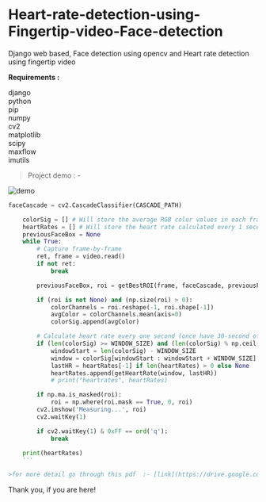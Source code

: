 # Heart-rate-detection-using-Fingertip-video-Face-detection #
Django web based, Face detection using opencv and Heart rate detection using fingertip video

**Requirements :**

django <br>
python <br>
pip <br>
numpy <br>
cv2 <br>
matplotlib <br>
scipy <br>
maxflow <br>
imutils <br>

>Project demo : -

![demo](https://user-images.githubusercontent.com/49883798/115822402-1dc19000-a422-11eb-9ed5-e30b825d8739.gif)




```python
faceCascade = cv2.CascadeClassifier(CASCADE_PATH)

    colorSig = [] # Will store the average RGB color values in each frame's ROI
    heartRates = [] # Will store the heart rate calculated every 1 second
    previousFaceBox = None
    while True:
        # Capture frame-by-frame
        ret, frame = video.read()
        if not ret:
            break

        previousFaceBox, roi = getBestROI(frame, faceCascade, previousFaceBox)

        if (roi is not None) and (np.size(roi) > 0):
            colorChannels = roi.reshape(-1, roi.shape[-1])
            avgColor = colorChannels.mean(axis=0)
            colorSig.append(avgColor)

        # Calculate heart rate every one second (once have 30-second of data)
        if (len(colorSig) >= WINDOW_SIZE) and (len(colorSig) % np.ceil(FPS) == 0):
            windowStart = len(colorSig) - WINDOW_SIZE
            window = colorSig[windowStart : windowStart + WINDOW_SIZE]
            lastHR = heartRates[-1] if len(heartRates) > 0 else None
            heartRates.append(getHeartRate(window, lastHR))
            # print("heartrates", heartRates)

        if np.ma.is_masked(roi):
            roi = np.where(roi.mask == True, 0, roi)
        cv2.imshow('Measuring...', roi)
        cv2.waitKey(1)

        if cv2.waitKey(1) & 0xFF == ord('q'):
            break	

    print(heartRates)
    '''

>for more detail go through this pdf  :- [link](https://drive.google.com/file/d/1hy8q0nHDuTLIcw5mDD24FYOPcbvApdsj/view?usp=sharing "pdf link")
```

Thank you, if you are here!
